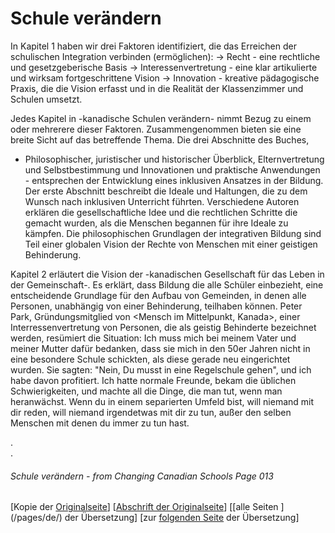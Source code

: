 # Schule verändern

In Kapitel 1 haben wir drei Faktoren identifiziert, die das
Erreichen der schulischen Integration verbinden (ermöglichen):
-> Recht - eine rechtliche und gesetzgeberische Basis
-> Interessenvertretung - eine klar artikulierte und wirksam
fortgeschrittene Vision
-> Innovation - kreative pädagogische Praxis, die die
Vision erfasst und in die Realität der Klassenzimmer und Schulen umsetzt.

Jedes Kapitel in -kanadische Schulen verändern- nimmt Bezug zu einem
oder mehrerere dieser Faktoren.
Zusammengenommen bieten sie eine breite Sicht auf das betreffende Thema.
Die drei Abschnitte des Buches,
- Philosophischer, juristischer und historischer Überblick,
Elternvertretung und Selbstbestimmung
und Innovationen und praktische Anwendungen -
entsprechen der Entwicklung eines inklusiven Ansatzes
in der Bildung.
Der erste Abschnitt beschreibt die Ideale und Haltungen, die zu dem Wunsch nach inklusiven Unterricht führten.
Verschiedene Autoren erklären die gesellschaftliche Idee und die rechtlichen Schritte die gemacht wurden,
als die Menschen begannen für ihre Ideale zu kämpfen.
Die philosophischen Grundlagen der integrativen Bildung sind Teil einer globalen
Vision der Rechte von Menschen mit einer geistigen Behinderung.

Kapitel 2 erläutert die Vision der -kanadischen Gesellschaft für das
Leben in der Gemeinschaft-.
Es erklärt, dass Bildung die alle Schüler einbezieht, eine entscheidende Grundlage für den Aufbau von Gemeinden,
in denen alle Personen, unabhängig von einer Behinderung, teilhaben können.
Peter Park, Gründungsmitglied von <Mensch im Mittelpunkt, Kanada>, einer Interressenvertretung von Personen,
die als geistig Behinderte bezeichnet werden, resümiert die Situation:
Ich muss mich bei meinem Vater und meiner Mutter dafür bedanken, dass sie mich in den 50er Jahren nicht in eine 
besondere Schule schickten, als diese gerade neu eingerichtet wurden.
Sie sagten: "Nein, Du musst in eine Regelschule gehen", und ich habe davon profitiert.
Ich hatte normale Freunde, bekam die üblichen Schwierigkeiten, und machte all die Dinge, die man tut, wenn man heranwächst.
Wenn du in einem separierten Umfeld bist, will niemand mit dir reden,
will niemand irgendetwas mit dir zu tun, außer den selben Menschen mit denen du immer zu tun hast.

.  
.  

###### Schule verändern - from Changing Canadian Schools Page 013

[Kopie der [Originalseite](/copies-from-original/CCS013.png)]
[[Abschrift der Originalseite](/en/Changing_Canadian_Schools-013)]
[[alle Seiten ] (/pages/de/) der Übersetzung]
[zur [folgenden Seite](Changing_Canadian_Schools-de-014) der Übersetzung]
